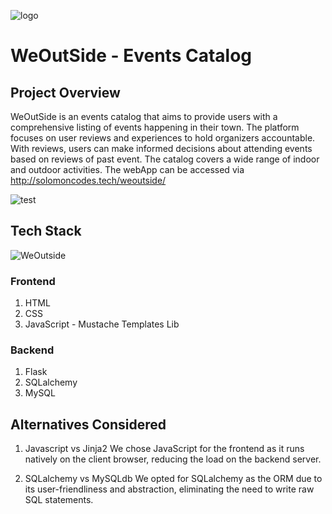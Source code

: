 ![logo](https://github.com/Solomonuche/WeOutside/assets/24822934/f212eede-7fd7-4d66-8e38-069f05695bfd)
# WeOutSide - Events Catalog
## Project Overview
WeOutSide is an events catalog that aims to provide users with a comprehensive listing of events happening in their town.
The platform focuses on user reviews and experiences to hold organizers accountable.
With reviews, users can make informed decisions about attending events based on reviews of past event.
The catalog covers a wide range of indoor and outdoor activities.
The webApp can be accessed via http://solomoncodes.tech/weoutside/


![test](https://github.com/Solomonuche/WeOutside/assets/24822934/0bb246ad-98dd-4020-84ae-3df6a074020a)


## Tech Stack

![WeOutside](https://github.com/Solomonuche/WeOutside/assets/24822934/75178134-dc9d-436e-a3d9-0da90827c913)
### Frontend
1. HTML
2. CSS
3. JavaScript - Mustache Templates Lib
### Backend
1. Flask
2. SQLalchemy
3. MySQL

## Alternatives Considered
1. Javascript vs Jinja2
We chose JavaScript for the frontend as it runs natively on the client browser, reducing the load on the backend server.

2. SQLalchemy vs MySQLdb
We opted for SQLalchemy as the ORM due to its user-friendliness and abstraction, eliminating the need to write raw SQL statements.
